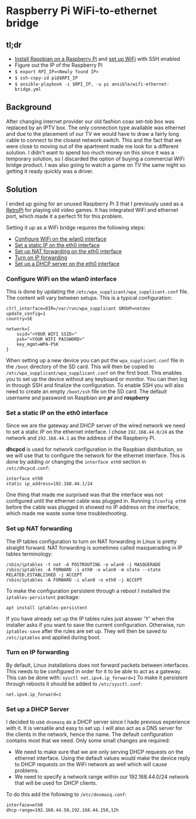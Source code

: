 Raspberry Pi WiFi-to-ethernet bridge
====================================

tl;dr
-----
- [Install Raspbian on a Raspberry Pi](https://www.raspberrypi.com/software) and 
[set up WiFi](#configure-wifi-on-the-wlan0-interface) with SSH enabled
- Figure out the IP of the Raspberry Pi
- `$ export RPI_IP=<Newly found IP>`
- `$ ssh-copy-id pi@$RPI_IP`
- `$ ansible-playbook -i $RPI_IP, -u pi ansible/wifi-ethernet-bridge.yml`

Background
----------
After changing internet provider our old fashion coax set-tob box was replaced by an IPTV box. The only connection type
available was ethernet and due to the placement of our TV we would have to draw a fairly long cable to connect to the
closest network switch. This and the fact that we were close to moving out of the apartment made me look for a different
solution. I didn't want to spend too much money on this since it was a temporary solution, so I discarded the option
of buying a commercial WiFi bridge product. I was also going to watch a game on TV the same night so getting it ready
quickly was a driver.

Solution
--------
I ended up going for an unused Raspberry Pi 3 that I previously used as a [RetroPi](https://retropie.org.uk) for playing
old video games. It has integrated WiFi and ethernet port, which made it a perfect fit for this problem.

Setting it up as a WiFi bridge requires the following steps:
- [Configure WiFi on the wlan0 interface](#configure-wifi-on-the-wlan0-interface)
- [Set a static IP on the eth0 interface](#set-a-static-ip-on-the-eth0-interface)
- [Set up NAT forwarding on the eth0 interface](#set-up-nat-forwarding)
- [Turn on IP forwarding](#turn-on-ip-forwarding)
- [Set up a DHCP server on the eth0 interface](#set-up-a-dhcp-server)

### Configure WiFi on the wlan0 interface
This is done by updating the `/etc/wpa_supplicant/wpa_supplicant.conf` file. The content will vary between setups. This
is a typical configuration:
```
ctrl_interface=DIR=/var/run/wpa_supplicant GROUP=netdev
update_config=1
country=SE

network={
	ssid="<YOUR WIFI SSID>"
	psk="<YOUR WIFI PASSWORD>"
	key_mgmt=WPA-PSK
}
```
When setting up a new device you can put the `wpa_supplicant.conf` file in the `/boot` directory of the SD card. This
will then be copied to `/etc/wpa_supplicant/wpa_supplicant.conf` on the first boot. This enables you to set up the device without any
keyboard or monitor. You can then log in through SSH and finalize the configuration. To enable SSH you will also need
 to create an empty `/boot/ssh` file on the SD card. The default username and password on Raspbian are ***pi*** and 
***raspberry***

### Set a static IP on the eth0 interface
Since we are the gateway and DHCP server of the wired network we need to set a static IP on the ethernet interface. I
chose `192.168.44.0/24` as the network and `192.168.44.1` as the address of the Raspberry Pi. 

**dhcpcd** is used for network configuration in the Raspbian distribution, so we will use that to configure the network 
for the ethernet interface. This is done by adding or changing the `interface eth0` section in `/etc/dhcpcd.conf`:
```
interface eth0
static ip_address=192.168.44.1/24
```
One thing that made me surprised was that the interface was not configured until the ethernet cable was plugged in.
Running `ifconfig eth0` before the cable was plugged in showed no IP address on the interface, which made me waste some
time troubleshooting.

### Set up NAT forwarding
The IP tables configuration to turn on NAT forwarding in Linux is pretty straight forward. NAT forwarding is sometimes
called masquerading in IP tables terminology:
```
/sbin/iptables -t nat -A POSTROUTING -o wlan0 -j MASQUERADE
/sbin/iptables -A FORWARD -i eth0 -o wlan0 -m state --state RELATED,ESTABLISHED -j ACCEPT
/sbin/iptables -A FORWARD -i wlan0 -o eth0 -j ACCEPT
```
To make the configuration persistent through a reboot I installed the `iptables-persistent` package:
```
apt install iptables-persistent
```
If you have already set up the IP tables rules just answer 'Y' when the installer asks if you want to save the current
configuration. Otherwise, run `iptables-save` after the rules are set up. They will then be saved to `/etc/iptables` and
applied during boot.

### Turn on IP forwarding
By default, Linux installations does not forward packets between interfaces. This needs to be configured in order for it
to be able to act as a gateway. This can be done with:
```sysctl net.ipv4.ip_forward=1```
To make it persistent through reboots it should be added to `/etc/sysctl.conf`:
```
net.ipv4.ip_forward=1
```

### Set up a DHCP Server
I decided to use `dnsmasq` as a DHCP server since I hade previous experience with it. It is versatile and easy to set
up. I will also act as a DNS server for the clients in the network, hence the name. The default configuration contains
most that we need. Only some small changes are required:
- We need to make sure that we are only serving DHCP requests on the ethernet interface. Using the default values would
make the device reply to DHCP requests on the WiFi network as well which will cause problems. 
- We need to specify a network range within our 192.168.44.0/24 network that will be used for DHCP clients.

To do this add the following to `/etc/dnsmasq.conf`:
```
interface=eth0
dhcp-range=192.168.44.50,192.168.44.150,12h
```

